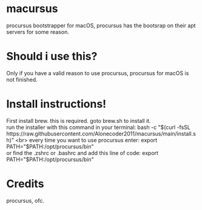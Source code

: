 # macursus
procursus bootstrapper for macOS, procursus has the bootsrap on their apt servers for some reason.
# Should i use this?
Only if you have a valid reason to use procursus, procursus for macOS is not finished.
# Install instructions!
First install brew. this is required. goto brew.sh to install it.<br>
run the installer with this command in your terminal: bash -c "$(curl -fsSL https://raw.githubusercontent.com/Alonecoder2011/macursus/main/install.sh)" <br>
every time you want to use procursus enter: export PATH="$PATH:/opt/procursus/bin"<br>
or find the .zshrc or .bashrc and add this line of code: export PATH="$PATH:/opt/procursus/bin"<br>
# Credits
procursus, ofc.
